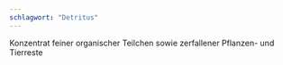 ```yaml
---
schlagwort: "Detritus"
---
```

Konzentrat feiner organischer Teilchen sowie zerfallener Pflanzen- und Tierreste

